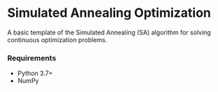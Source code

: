 # Simulated Annealing Optimization

A basic template of the Simulated Annealing (SA) algorithm for solving continuous optimization problems.

### Requirements
- Python 3.7+
- NumPy
